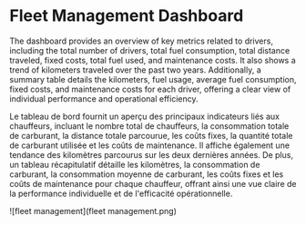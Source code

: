 # Fleet Management Dashboard 

The dashboard provides an overview of key metrics related to drivers, including the total number of drivers, total fuel consumption, total distance traveled, fixed costs, total fuel used, and maintenance costs. It also shows a trend of kilometers traveled over the past two years. Additionally, a summary table details the kilometers, fuel usage, average fuel consumption, fixed costs, and maintenance costs for each driver, offering a clear view of individual performance and operational efficiency.

Le tableau de bord fournit un aperçu des principaux indicateurs liés aux chauffeurs, incluant le nombre total de chauffeurs, la consommation totale de carburant, la distance totale parcourue, les coûts fixes, la quantité totale de carburant utilisée et les coûts de maintenance. Il affiche également une tendance des kilomètres parcourus sur les deux dernières années. De plus, un tableau récapitulatif détaille les kilomètres, la consommation de carburant, la consommation moyenne de carburant, les coûts fixes et les coûts de maintenance pour chaque chauffeur, offrant ainsi une vue claire de la performance individuelle et de l'efficacité opérationnelle.

![fleet management](fleet management.png)

